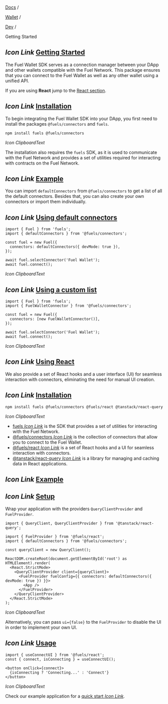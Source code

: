 [Docs](https://docs.fuel.network/) /

[Wallet](https://docs.fuel.network/docs/wallet/) /

[Dev](https://docs.fuel.network/docs/wallet/dev/) /

Getting Started

## _Icon Link_ [Getting Started](https://docs.fuel.network/docs/wallet/dev/getting-started/\#getting-started)

The Fuel Wallet SDK serves as a connection manager between your DApp and other wallets compatible with the Fuel Network. This package ensures that you can connect to the Fuel Wallet as well as any other wallet using a unified API.

If you are using **React** jump to the [React section](https://docs.fuel.network/docs/wallet/dev/#using-react).

## _Icon Link_ [Installation](https://docs.fuel.network/docs/wallet/dev/getting-started/\#installation)

To begin integrating the Fuel Wallet SDK into your DApp, you first need to install the packages `@fuels/connectors` and `fuels`.

```fuel_Box fuel_Box-idXKMmm-css
npm install fuels @fuels/connectors
```

_Icon ClipboardText_

The installation also requires the `fuels` SDK, as it is used to communicate with the Fuel Network and provides a set of utilities required for interacting with contracts on the Fuel Network.

## _Icon Link_ [Example](https://docs.fuel.network/docs/wallet/dev/getting-started/\#example)

You can import `defaultConnectors` from `@fuels/connectors` to get a list of all the default connectors. Besides that, you can also create your own connectors or import them individually.

## _Icon Link_ [Using default connectors](https://docs.fuel.network/docs/wallet/dev/getting-started/\#using-default-connectors)

```fuel_Box fuel_Box-idXKMmm-css
import { Fuel } from 'fuels';
import { defaultConnectors } from '@fuels/connectors';

const fuel = new Fuel({
  connectors: defaultConnectors({ devMode: true }),
});

await fuel.selectConnector('Fuel Wallet');
await fuel.connect();
```

_Icon ClipboardText_

## _Icon Link_ [Using a custom list](https://docs.fuel.network/docs/wallet/dev/getting-started/\#using-a-custom-list)

```fuel_Box fuel_Box-idXKMmm-css
import { Fuel } from 'fuels';
import { FuelWalletConnector } from '@fuels/connectors';

const fuel = new Fuel({
  connectors: [new FuelWalletConnector()],
});

await fuel.selectConnector('Fuel Wallet');
await fuel.connect();
```

_Icon ClipboardText_

## _Icon Link_ [Using React](https://docs.fuel.network/docs/wallet/dev/getting-started/\#using-react)

We also provide a set of React hooks and a user interface (UI) for seamless interaction with connectors, eliminating the need for manual UI creation.

## _Icon Link_ [Installation](https://docs.fuel.network/docs/wallet/dev/getting-started/\#installation-1)

```fuel_Box fuel_Box-idXKMmm-css
npm install fuels @fuels/connectors @fuels/react @tanstack/react-query
```

_Icon ClipboardText_

- [fuels _Icon Link_](https://github.com/FuelLabs/fuels-ts) is the SDK that provides a set of utilities for interacting with the Fuel Network.
- [@fuels/connectors _Icon Link_](https://github.com/FuelLabs/fuel-connectors) is the collection of connectors that allow you to connect to the Fuel Wallet.
- [@fuels/react _Icon Link_](https://github.com/FuelLabs/fuel-connectors/tree/main/packages/react) is a set of React hooks and a UI for seamless interaction with connectors.
- [@tanstack/react-query _Icon Link_](https://github.com/tanstack/query) is a library for managing and caching data in React applications.

## _Icon Link_ [Example](https://docs.fuel.network/docs/wallet/dev/getting-started/\#example-1)

## _Icon Link_ [Setup](https://docs.fuel.network/docs/wallet/dev/getting-started/\#setup)

Wrap your application with the providers `QueryClientProvider` and `FuelProvider`.

```fuel_Box fuel_Box-idXKMmm-css
import { QueryClient, QueryClientProvider } from '@tanstack/react-query';

import { FuelProvider } from '@fuels/react';
import { defaultConnectors } from '@fuels/connectors';

const queryClient = new QueryClient();

ReactDOM.createRoot(document.getElementById('root') as HTMLElement).render(
  <React.StrictMode>
    <QueryClientProvider client={queryClient}>
      <FuelProvider fuelConfig={{ connectors: defaultConnectors({ devMode: true }) }}>
        <App />
      </FuelProvider>
    </QueryClientProvider>
  </React.StrictMode>
);
```

_Icon ClipboardText_

Alternatively, you can pass `ui={false}` to the `FuelProvider` to disable the UI in order to implement your own UI.

## _Icon Link_ [Usage](https://docs.fuel.network/docs/wallet/dev/getting-started/\#usage)

```fuel_Box fuel_Box-idXKMmm-css
import { useConnectUI } from '@fuels/react';
const { connect, isConnecting } = useConnectUI();

<button onClick={connect}>
  {isConnecting ? 'Connecting...' : 'Connect'}
</button>
```

_Icon ClipboardText_

Check our example application for a [quick start _Icon Link_](https://github.com/FuelLabs/fuels-wallet/tree/v0.50.2/examples/cra-dapp).